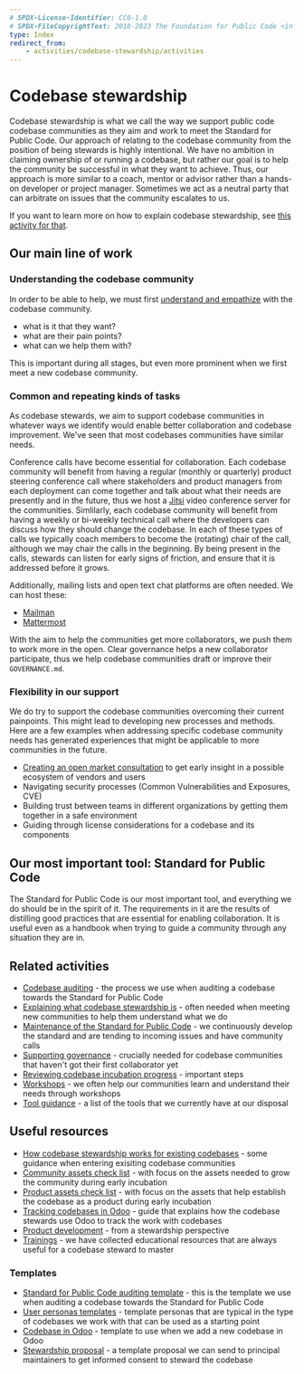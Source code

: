 ```yaml
---
# SPDX-License-Identifier: CC0-1.0
# SPDX-FileCopyrightText: 2018-2023 The Foundation for Public Code <info@publiccode.net>
type: Index
redirect_from:
    - activities/codebase-stewardship/activities
---
```


# Codebase stewardship

Codebase stewardship is what we call the way we support public code codebase communities as they aim and work to meet the Standard for Public Code.
Our approach of relating to the codebase community from the position of being stewards is highly intentional.
We have no ambition in claiming ownership of or running a codebase, but rather our goal is to help the community be successful in what they want to achieve.
Thus, our approach is more similar to a coach, mentor or advisor rather than a hands-on developer or project manager.
Sometimes we act as a neutral party that can arbitrate on issues that the community escalates to us.

If you want to learn more on how to explain codebase stewardship, see [this activity for that](../explaining-codebase-stewardship/index.md).

## Our main line of work

### Understanding the codebase community

In order to be able to help, we must first [understand and empathize](../understanding-our-users/index.md) with the codebase community.

* what is it that they want?
* what are their pain points?
* what can we help them with?

This is important during all stages, but even more prominent when we first meet a new codebase community.

### Common and repeating kinds of tasks

As codebase stewards, we aim to support codebase communities in whatever ways we identify would enable better collaboration and codebase improvement.
We've seen that most codebases communities have similar needs.

Conference calls have become essential for collaboration.
Each codebase community will benefit from having a regular (monthly or quarterly) product steering conference call where stakeholders and product managers from each deployment can come together and talk about what their needs are presently and in the future, thus we host a [Jitsi](../tool-management/jitsi-guides.md) video conference server for the communities.
Simlilarly, each codebase community will benefit from having a weekly or bi-weekly technical call where the developers can discuss how they should change the codebase.
In each of these types of calls we typically coach members to become the (rotating) chair of the call, although we may chair the calls in the beginning.
By being present in the calls, stewards can listen for early signs of friction, and ensure that it is addressed before it grows.

Additionally, mailing lists and open text chat platforms are often needed.
We can host these:

* [Mailman](../tool-management/mailing-lists.md)
* [Mattermost](../tool-management/mattermost.md)

With the aim to help the communities get more collaborators, we push them to work more in the open.
Clear governance helps a new collaborator participate, thus we help codebase communities draft or improve their `GOVERNANCE.md`.

### Flexibility in our support

We do try to support the codebase communities overcoming their current painpoints.
This might lead to developing new processes and methods.
Here are a few examples when addressing specific codebase community needs has generated experiences that might be applicable to more communities in the future.

* [Creating an open market consultation](https://blog.publiccode.net/codebase%20stewardship/2020/07/01/openzaak-market-consultation-workshops.html) to get early insight in a possible ecosystem of vendors and users
* Navigating security processes (Common Vulnerabilities and Exposures, CVE)
* Building trust between teams in different organizations by getting them together in a safe environment
* Guiding through license considerations for a codebase and its components

## Our most important tool: Standard for Public Code

The Standard for Public Code is our most important tool, and everything we do should be in the spirit of it.
The requirements in it are the results of distilling good practices that are essential for enabling collaboration.
It is useful even as a handbook when trying to guide a community through any situation they are in.

## Related activities

* [Codebase auditing](../codebase-auditing/index.md) - the process we use when auditing a codebase towards the Standard for Public Code
* [Explaining what codebase stewardship is](../explaining-codebase-stewardship/index.md) - often needed when meeting new communities to help them understand what we do
* [Maintenance of the Standard for Public Code](../standard-maintenance/index.md) - we continuously develop the standard and are tending to incoming issues and have community calls
* [Supporting governance](../supporting-codebase-governance/) - crucially needed for codebase communities that haven't got their first collaborator yet
* [Reviewing codebase incubation progress](reviewing-codebase-incubation-progress.md) - important steps
* [Workshops](../workshops/index.md) - we often help our communities learn and understand their needs through workshops
* [Tool guidance](../tool-management/index.md) - a list of the tools that we currently have at our disposal

## Useful resources

* [How codebase stewardship works for existing codebases](for-existing-projects.md) - some guidance when entering exisiting codebase communities
* [Community assets check list](community-assets.md) - with focus on the assets needed to grow the community during early incubation
* [Product assets check list](product-assets-for-early-incubation.md) - with focus on the assets that help establish the codebase as a product during early incubation
* [Tracking codebases in Odoo](odoo-codebases.md) - guide that explains how the codebase stewards use Odoo to track the work with codebases
* [Product development](../product-development/index.md) - from a stewardship perspective
* [Trainings](../trainings/index.md) - we have collected educational resources that are always useful for a codebase steward to master

### Templates

* [Standard for Public Code auditing template](https://github.com/publiccodenet/standard/blob/develop/docs/review-template.md) - this is the template we use when auditing a codebase towards the Standard for Public Code
* [User personas templates](/user-personas/index.md) - template personas that are typical in the type of codebases we work with that can be used as a starting point
* [Codebase in Odoo](odoo-codebase-template.md) - template to use when we add a new codebase in Odoo
* [Stewardship proposal](stewardship-proposal-template.md) - a template proposal we can send to principal maintainers to get informed consent to steward the codebase
